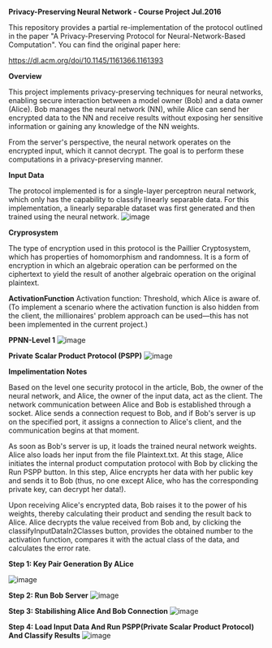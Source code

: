 **Privacy-Preserving Neural Network - Course Project Jul.2016**



This repository provides a partial re-implementation of the protocol outlined in the paper "A Privacy-Preserving Protocol for Neural-Network-Based Computation". You can find the original paper here: 

https://dl.acm.org/doi/10.1145/1161366.1161393

**Overview**

This project implements privacy-preserving techniques for neural networks, enabling secure interaction between a model owner (Bob) and a data owner (Alice).
Bob manages the neural network (NN), while Alice can send her encrypted data to the NN and receive results without exposing her sensitive information or gaining any knowledge of the NN weights.



From the server's perspective, the neural network operates on the encrypted input, which it cannot decrypt.
The goal is to perform these computations in a privacy-preserving manner.

**Input Data**

The protocol implemented is for a single-layer perceptron neural network, which only has the capability to classify linearly separable data. 
For this implementation, a linearly separable dataset was first generated and then trained using the neural network.
![image](https://github.com/user-attachments/assets/7e2adf58-b0d6-4689-993f-d460fbca82a9)

 
**Cryprosystem**

The type of encryption used in this protocol is the Paillier Cryptosystem, which has properties of homomorphism and randomness. 
It is a form of encryption in which an algebraic operation can be performed on the ciphertext to yield the result of another algebraic operation on the original plaintext.

**ActivationFunction**
Activation function: Threshold, which Alice is aware of.
(To implement a scenario where the activation function is also hidden from the client, the millionaires' problem approach can be used—this has not been implemented in the current project.)

**PPNN-Level 1**
![image](https://github.com/user-attachments/assets/75cedaf2-dd59-4d89-bcf3-4c9c8d91044b)


**Private Scalar Product Protocol (PSPP)**
![image](https://github.com/user-attachments/assets/dfc12d88-2ed2-4767-847b-935e490a4ae1)


**Impelimentation Notes**

Based on the level one security protocol in the article, Bob, the owner of the neural network, and Alice, the owner of the input data, act as the client. The network communication between Alice and Bob is established through a socket. Alice sends a connection request to Bob, and if Bob's server is up on the specified port, it assigns a connection to Alice's client, and the communication begins at that moment.

As soon as Bob's server is up, it loads the trained neural network weights. Alice also loads her input from the file Plaintext.txt. At this stage, Alice initiates the internal product computation protocol with Bob by clicking the Run PSPP button. In this step, Alice encrypts her data with her public key and sends it to Bob (thus, no one except Alice, who has the corresponding private key, can decrypt her data!).

Upon receiving Alice's encrypted data, Bob raises it to the power of his weights, thereby calculating their product and sending the result back to Alice. Alice decrypts the value received from Bob and, by clicking the classifyInputDataIn2Classes button, provides the obtained number to the activation function, compares it with the actual class of the data, and calculates the error rate.



  **Step 1: Key Pair Generation By ALice**

  ![image](https://github.com/user-attachments/assets/9bb3a28d-1614-4b82-a837-b2da0adeb773)


  **Step 2: Run Bob Server**
  ![image](https://github.com/user-attachments/assets/f215afc6-2bc3-4bc6-8248-dfc4a9192b2a)

  **Step 3: Stabilishing Alice And Bob Connection**
  ![image](https://github.com/user-attachments/assets/d96c302a-104b-44cc-bdb4-f8304c04908c)
  
  **Step 4: Load Input Data And Run PSPP(Private Scalar Product Protocol) And Classify Results**
  ![image](https://github.com/user-attachments/assets/4cd978f5-f5b8-4118-8adf-d55eb175a5ba)

  


  

